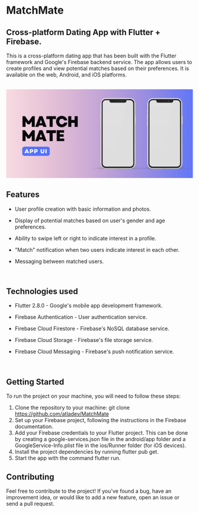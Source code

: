 # MatchMate
## Cross-platform Dating App with Flutter + Firebase.
This is a cross-platform dating app that has been built with the Flutter framework and Google's Firebase backend service. The app allows users to create profiles and view potential matches based on their preferences. It is available on the web, Android, and iOS platforms.
<br><br>

![App UI](https://raw.githubusercontent.com/atladev/MatchMate/master/assets/images/readme%20images/image%201.png)

## Features

- User profile creation with basic information and photos.

- Display of potential matches based on user's gender and age preferences.

- Ability to swipe left or right to indicate interest in a profile.

- "Match" notification when two users indicate interest in each other.

- Messaging between matched users.
<br>

## Technologies used

- Flutter 2.8.0 - Google's mobile app development framework.

- Firebase Authentication - User authentication service.

- Firebase Cloud Firestore - Firebase's NoSQL database service.

- Firebase Cloud Storage - Firebase's file storage service.

- Firebase Cloud Messaging - Firebase's push notification service.
<br>

## Getting Started

To run the project on your machine, you will need to follow these steps:

1. Clone the repository to your machine: git clone https://github.com/atladev/MatchMate
2. Set up your Firebase project, following the instructions in the Firebase documentation.
3. Add your Firebase credentials to your Flutter project. This can be done by creating a google-services.json file in the android/app folder and a GoogleService-Info.plist file in the ios/Runner folder (for iOS devices).
4. Install the project dependencies by running flutter pub get.
5. Start the app with the command flutter run.

## Contributing
Feel free to contribute to the project! If you've found a bug, have an improvement idea, or would like to add a new feature, open an issue or send a pull request.
